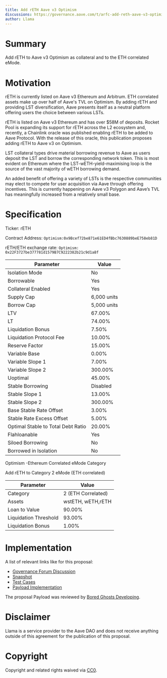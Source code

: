 ```yaml
---
title: Add rETH Aave v3 Optimism
discussions: https://governance.aave.com/t/arfc-add-reth-aave-v3-optimism/13795
author: Llama
---
```


# Summary

Add rETH to Aave v3 Optimism as collateral and to the ETH correlated eMode.

# Motivation

rETH is currently listed on Aave v3 Ethereum and Arbitrum. ETH correlated assets make up over half of Aave's TVL on Optimism. By adding rETH and providing LST diversification, Aave presents itself as a neutral platform offering users the choice between various LSTs.

rETH is listed on Aave v3 Ethereum and has over $58M of deposits. Rocket Pool is expanding its support for rETH across the L2 ecosystem and, recently, a Chainlink oracle was published enabling rETH to be added to Aave Protocol. With the release of this oracle, this publication proposes adding rETH to Aave v3 on Optimism.

LST collateral types drive material borrowing revenue to Aave as users deposit the LST and borrow the corresponding network token. This is most evident on Ethereum where the LST-wETH-yield-maximising loop is the source of the vast majority of wETH borrowing demand.

An added benefit of offering a variety of LSTs is the respective communities may elect to compete for user acquisition via Aave through offering incentives. This is currently happening on Aave v3 Polygon and Aave’s TVL has meaningfully increased from a relatively small base.

# Specification

Ticker: rETH

Contract Address: `Optimism:0x9Bcef72be871e61ED4fBbc7630889beE758eb81D`

rETH/ETH exchange rate: `Optimism: 0x22F3727be377781d1579B7C9222382b21c9d1a8f`

| Parameter                          | Value       |
| ---------------------------------- | ----------- |
| Isolation Mode                     | No          |
| Borrowable                         | Yes         |
| Collateral Enabled                 | Yes         |
| Supply Cap                         | 6,000 units |
| Borrow Cap                         | 5,000 units |
| LTV                                | 67.00%      |
| LT                                 | 74.00%      |
| Liquidation Bonus                  | 7.50%       |
| Liquidation Protocol Fee           | 10.00%      |
| Reserve Factor                     | 15.00%      |
| Variable Base                      | 0.00%       |
| Variable Slope 1                   | 7.00%       |
| Variable Slope 2                   | 300.00%     |
| Uoptimal                           | 45.00%      |
| Stable Borrowing                   | Disabled    |
| Stable Slope 1                     | 13.00%      |
| Stable Slope 2                     | 300.00%     |
| Base Stable Rate Offset            | 3.00%       |
| Stable Rate Excess Offset          | 5.00%       |
| Optimal Stable to Total Debt Ratio | 20.00%      |
| Flahloanable                       | Yes         |
| Siloed Borrowing                   | No          |
| Borrowed in Isolation              | No          |

Optimism -Ethereum Correlated eMode Category

Add rETH to Category 2 eMode (ETH correlated)

| Parameter             | Value              |
| --------------------- | ------------------ |
| Category              | 2 (ETH Correlated) |
| Assets                | wstETH, wETH,rETH  |
| Loan to Value         | 90.00%             |
| Liquidation Threshold | 93.00%             |
| Liquidation Bonus     | 1.00%              |

# Implementation

A list of relevant links like for this proposal:

- [Governance Forum Discussion](https://governance.aave.com/t/arfc-add-reth-aave-v3-optimism/13795)
- [Snapshot](https://snapshot.org/#/aave.eth/proposal/0xb112684943ef900f2918ccbc4de3bb3091869eaeb6b3c15cc26805c17cb6a9f6)
- [Test Cases](https://github.com/bgd-labs/aave-proposals/blob/main/src/AaveV3Listings_20230710/AaveV3OPListings_20230710_Payload_Test.t.sol)
- [Payload Implementation](https://github.com/bgd-labs/aave-proposals/blob/main/src/AaveV3Listings_20230710/AaveV3OPListings_20230710_Payload.sol)

The proposal Payload was reviewed by [Bored Ghosts Developing](https://bgdlabs.com/).

# Disclaimer

Llama is a service provider to the Aave DAO and does not receive anything outside of this agreement for the publication of this proposal.

# Copyright

Copyright and related rights waived via [CC0](https://creativecommons.org/publicdomain/zero/1.0/).
